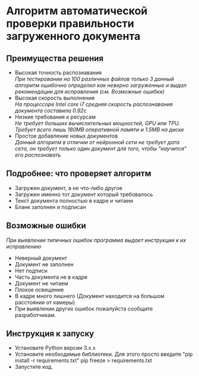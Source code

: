 # Алгоритм автоматической проверки правильности загруженного документа

## Преимущества решения
- Высокая точность распознавания<br>
*При тестировании на 100 различных файлов только 3 данный алгоритм ошибочно определил как неверно загруженные и выдал рекомендации для исправления (см. Возможные ошибки)*<br>
- Высокая скорость выполнения<br>
*На процессоре Intel core i7 средняя скорость распознавания документа составила 0.92с*<br>
- Низкие требования к ресурсам<br>
*Не требует больших вычислительных мощностей, GPU или TPU. Требует всего лишь 180MB оперативной памяти и 1.5MB на диске*<br>
- Простое добавление новых документов<br>
*Данный алгоритм в отличии от нейронной сети не требует дата сета, он требует только один документ для того, чтобы "научится" его распознавать*

## Подробнее: что проверяет алгоритм
- Загружен документ, а не что-либо другое
- Загружен именно тот документ который требовалось
- Текст документа полностью в кадре и читаем
- Бланк заполнен и подписан

## Возможные ошибки
*При выявлении типичных ошибок программа выдает инструкции к их исправлению*<br>
- Неверный документ
- Документ не заполнен
- Нет подписи
- Часть документа не в кадре
- Документ не читаем
- Плохое освещение
- В кадре много лишнего (Документ находится на большом расстоянии от камеры)<br>
- При выявлении других ошибок пожалуйста сообщите разработчикам.

## Инструкция к запуску
- Установите Python версии 3.x.x
- Установите необходимые библиотеки. Для этого просто введите "pip install -r requirements.txt" pip freeze > requirements.txt
- Запустите код.
